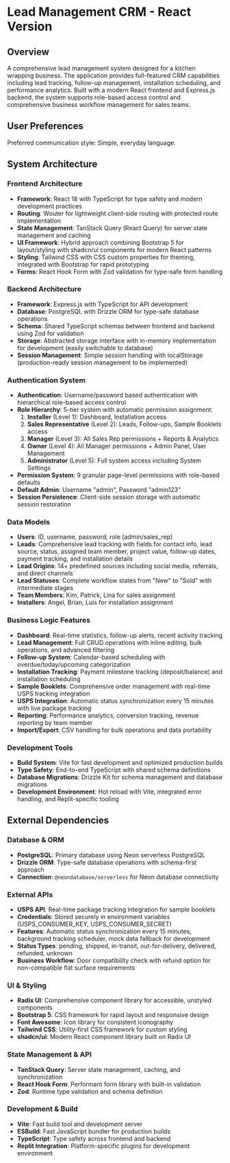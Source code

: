 # Lead Management CRM - React Version

## Overview

A comprehensive lead management system designed for a kitchen wrapping business. The application provides full-featured CRM capabilities including lead tracking, follow-up management, installation scheduling, and performance analytics. Built with a modern React frontend and Express.js backend, the system supports role-based access control and comprehensive business workflow management for sales teams.

## User Preferences

Preferred communication style: Simple, everyday language.

## System Architecture

### Frontend Architecture
- **Framework**: React 18 with TypeScript for type safety and modern development practices
- **Routing**: Wouter for lightweight client-side routing with protected route implementation
- **State Management**: TanStack Query (React Query) for server state management and caching
- **UI Framework**: Hybrid approach combining Bootstrap 5 for layout/styling with shadcn/ui components for modern React patterns
- **Styling**: Tailwind CSS with CSS custom properties for theming, integrated with Bootstrap for rapid prototyping
- **Forms**: React Hook Form with Zod validation for type-safe form handling

### Backend Architecture
- **Framework**: Express.js with TypeScript for API development
- **Database**: PostgreSQL with Drizzle ORM for type-safe database operations
- **Schema**: Shared TypeScript schemas between frontend and backend using Zod for validation
- **Storage**: Abstracted storage interface with in-memory implementation for development (easily switchable to database)
- **Session Management**: Simple session handling with localStorage (production-ready session management to be implemented)

### Authentication System
- **Authentication**: Username/password based authentication with hierarchical role-based access control
- **Role Hierarchy**: 5-tier system with automatic permission assignment:
  1. **Installer** (Level 1): Dashboard, Installation access
  2. **Sales Representative** (Level 2): Leads, Follow-ups, Sample Booklets access
  3. **Manager** (Level 3): All Sales Rep permissions + Reports & Analytics
  4. **Owner** (Level 4): All Manager permissions + Admin Panel, User Management
  5. **Administrator** (Level 5): Full system access including System Settings
- **Permission System**: 9 granular page-level permissions with role-based defaults
- **Default Admin**: Username "admin", Password "admin123"
- **Session Persistence**: Client-side session storage with automatic session restoration

### Data Models
- **Users**: ID, username, password, role (admin/sales_rep)
- **Leads**: Comprehensive lead tracking with fields for contact info, lead source, status, assigned team member, project value, follow-up dates, payment tracking, and installation details
- **Lead Origins**: 14+ predefined sources including social media, referrals, and direct channels
- **Lead Statuses**: Complete workflow states from "New" to "Sold" with intermediate stages
- **Team Members**: Kim, Patrick, Lina for sales assignment
- **Installers**: Angel, Brian, Luis for installation assignment

### Business Logic Features
- **Dashboard**: Real-time statistics, follow-up alerts, recent activity tracking
- **Lead Management**: Full CRUD operations with inline editing, bulk operations, and advanced filtering
- **Follow-up System**: Calendar-based scheduling with overdue/today/upcoming categorization
- **Installation Tracking**: Payment milestone tracking (deposit/balance) and installation scheduling
- **Sample Booklets**: Comprehensive order management with real-time USPS tracking integration
- **USPS Integration**: Automatic status synchronization every 15 minutes with live package tracking
- **Reporting**: Performance analytics, conversion tracking, revenue reporting by team member
- **Import/Export**: CSV handling for bulk operations and data portability

### Development Tools
- **Build System**: Vite for fast development and optimized production builds
- **Type Safety**: End-to-end TypeScript with shared schema definitions
- **Database Migrations**: Drizzle Kit for schema management and database migrations
- **Development Environment**: Hot reload with Vite, integrated error handling, and Replit-specific tooling

## External Dependencies

### Database & ORM
- **PostgreSQL**: Primary database using Neon serverless PostgreSQL
- **Drizzle ORM**: Type-safe database operations with schema-first approach
- **Connection**: `@neondatabase/serverless` for Neon database connectivity

### External APIs
- **USPS API**: Real-time package tracking integration for sample booklets
- **Credentials**: Stored securely in environment variables (USPS_CONSUMER_KEY, USPS_CONSUMER_SECRET)
- **Features**: Automatic status synchronization every 15 minutes, background tracking scheduler, mock data fallback for development
- **Status Types**: pending, shipped, in-transit, out-for-delivery, delivered, refunded, unknown
- **Business Workflow**: Door compatibility check with refund option for non-compatible flat surface requirements

### UI & Styling
- **Radix UI**: Comprehensive component library for accessible, unstyled components
- **Bootstrap 5**: CSS framework for rapid layout and responsive design
- **Font Awesome**: Icon library for consistent iconography
- **Tailwind CSS**: Utility-first CSS framework for custom styling
- **shadcn/ui**: Modern React component library built on Radix UI

### State Management & API
- **TanStack Query**: Server state management, caching, and synchronization
- **React Hook Form**: Performant form library with built-in validation
- **Zod**: Runtime type validation and schema definition

### Development & Build
- **Vite**: Fast build tool and development server
- **ESBuild**: Fast JavaScript bundler for production builds
- **TypeScript**: Type safety across frontend and backend
- **Replit Integration**: Platform-specific plugins for development environment